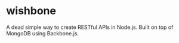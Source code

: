 wishbone
========

A dead simple way to create RESTful APIs in Node.js. Built on top of MongoDB using Backbone.js.